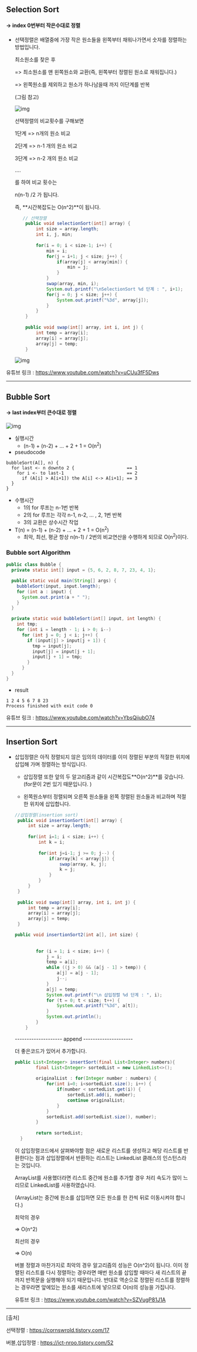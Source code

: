 ## Selection Sort 

#### -> index 0번부터 작은수대로 정렬

- 선택정렬은 배열중에 가장 작은 원소들을 왼쪽부터 채워나가면서 숫자를 정렬하는 방법입니다.

  최소원소를 찾은 후 

  => 최소원소를 맨 왼쪽원소와 교환(즉, 왼쪽부터 정렬된 원소로 채워집니다.)

  => 왼쪽원소를 제외하고 원소가 하나남을때 까지 이단계를 반복

  (그림 참고)

  ![img](https://t1.daumcdn.net/cfile/tistory/99A2583B5A9FF27425)

  

  선택정렬의 비교횟수를 구해보면

  1단계 => n개의 원소 비교

  2단계 => n-1 개의 원소 비교

  3단계 => n-2 개의 원소 비교

  ....

  를 하여 비교 횟수는

  n(n-1) /2 가 됩니다.

  즉, **시간복잡도는 O(n^2)**이 됩니다.

  

  ```java
     // 선택정렬 
      public void selectionSort(int[] array) {
          int size = array.length;
          int i, j, min;
          
          for(i = 0; i < size-1; i++) {
              min = i;
              for(j = i+1; j < size; j++) {
                  if(array[j] < array[min]) {
                      min = j;
                  }
              }
              swap(array, min, i);
              System.out.printf("\nSelectionSort %d 단계 : ", i+1);
              for(j = 0; j < size; j++) {
                  System.out.printf("%3d", array[j]);
              }
          }
      }
      
      public void swap(int[] array, int i, int j) {
          int temp = array[i];
          array[i] = array[j];
          array[j] = temp;
      }
  ```

  

  ![img](https://t1.daumcdn.net/cfile/tistory/99A449345A9FF36016)



유튜브 링크 : https://www.youtube.com/watch?v=uCUu3fF5Dws

------



## Bubble Sort 

#### -> last index부터 큰수대로 정렬

![img](https://github.com/namjunemy/TIL/blob/master/Algorithm/img/sort_02.png?raw=true)

- 실행시간
  - (n-1) + (n-2) + … + 2 + 1 = O(n<sup>2</sup>)
- pseudocode

```
bubbleSort(A[], n) {
  for last <- n downto 2 {                    == 1
    for i <- to last-1                        == 2
      if (A[i] > A[i+1]) the A[i] <-> A[i+1]; == 3
  }
}
```

- 수행시간
  - 1의 for 루프는 n-1번 반복
  - 2의 for 루프는 각각 n-1, n-2, … , 2, 1번 반복
  - 3의 교환은 상수시간 작업
- T(n) = (n-1) + (n-2) + … + 2 + 1 = O(n<sup>2</sup>)
  - 최악, 최선, 평균 항상 n(n-1) / 2번의 비교연산을 수행하게 되므로 O(n<sup>2</sup>)이다.

### Bubble sort Algorithm

```java
public class Bubble {
  private static int[] input = {5, 6, 2, 8, 7, 23, 4, 1};

  public static void main(String[] args) {
    bubbleSort(input, input.length);
    for (int a : input) {
      System.out.print(a + " ");
    }
  }

  private static void bubbleSort(int[] input, int length) {
    int tmp;
    for (int i = length - 1; i > 0; i--)
      for (int j = 0; j < i; j++) {
        if (input[j] > input[j + 1]) {
          tmp = input[j];
          input[j] = input[j + 1];
          input[j + 1] = tmp;
        }
      }
  }
}
```

* result

```
1 2 4 5 6 7 8 23 
Process finished with exit code 0
```

유튜브 링크 :  https://www.youtube.com/watch?v=YbsQiiubO74

------



## Insertion Sort

- 삽입정렬은 아직 정렬되지 않은 임의의 데이터를 이미 정렬된 부분의 적절한 위치에 삽입해 가며 정렬하는 방식입니다.

  * 삽입정렬 또한 앞의 두 알고리즘과 같이 시간복잡도**O(n^2)**를 갖습니다. (for문이 2번 있기 때문입니다. )

  * 왼쪽원소부터 정렬되며 오른쪽 원소들을 왼쪽 정렬된 원소들과 비교하며 적절한 위치에 삽입합니다.

  
  
  ```java
  //삽입정렬(insertion sort)
   public void insertionSort(int[] array) {
       int size = array.length;
        
       for(int i=1; i < size; i++) {
           int k = i;
            
           for(int j=i-1; j >= 0; j--) {
               if(array[k] < array[j]) {
                   swap(array, k, j);
                   k = j;
               }
           }
       }
   }
    
   public void swap(int[] array, int i, int j) {
       int temp = array[i];
       array[i] = array[j];
       array[j] = temp;
   }

  ```
  
  ```java
  public void insertionSort2(int a[], int size) {
              
   
          for (i = 1; i < size; i++) {
              j = i;
              temp = a[i];
              while ((j > 0) && (a[j - 1] > temp)) {
                  a[j] = a[j - 1];
                  j--;
              }
              a[j] = temp;
              System.out.printf("\n 삽입정렬 %d 단계 : ", i);
              for (t = 0; t < size; t++) {
                  System.out.printf("%3d", a[t]);
              }
              System.out.println();
          }
      }

  ```

  -------------------- append ---------------------

  더 좋은코드가 있어서 추가합니다.
  
  ```java
  public List<Integer> insertSort(final List<Integer> numbers){
          final List<Integer> sortedList = new LinkedList<>();
          
          originalList : for(Integer number : numbers) {
              for(int i=0; i<sortedList.size(); i++) {
                  if(number < sortedList.get(i)) {
                      sortedList.add(i, number);
                      continue originalList;
                  }
              }
              sortedList.add(sortedList.size(), number);
          }
          
          return sortedList;
    }
  ```

  

  이 삽입정렬코드에서 살펴봐야할 점은 새로운 리스트를 생성하고 해당 리스트를 반환한다는 점과 삽입정렬에서 반환하는 리스트는 LinkedList 클래스의 인스턴스라는 것입니다.

  ArrayList를 사용했더라면 리스트 중간에 원소를 추가할 경우 처리 속도가 많이 느리므로 LinkedList를 사용하였습니다.

  

  (ArrayList는 중간에 원소를 삽입하면 모든 원소를 한 칸씩 뒤로 이동시켜야 합니다.)

  최악의 경우

  => O(n^2)

  최선의 경우

  => O(n)

  버블 정렬과 마찬가지로 최악의 경우 알고리즘의 성능은 O(n^2)이 됩니다. 이미 정렬된 리스트를 다시 정렬하는 경우라면 매번 원소를 삽입할 때마다 새 리스트의 끝까지 반목문을 실행해야 되기 때문입니다. 반대로 역순으로 정렬된 리스트를 정렬하는 경우라면 앞에있는 원소를 새리스트에 넣으므로 O(n)의 성능을 가집니다.
  
  
  
  유튜브 링크 : https://www.youtube.com/watch?v=SZVugP81J1A





------

[출처]

선택정렬 : https://cornswrold.tistory.com/17

버블,삽입정렬 : https://ict-nroo.tistory.com/52